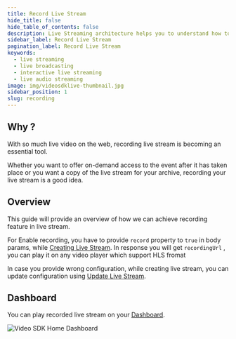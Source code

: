 ```yaml
---
title: Record Live Stream
hide_title: false
hide_table_of_contents: false
description: Live Streaming architecture helps you to understand how to implement scalable live broadcasting applications.
sidebar_label: Record Live Stream
pagination_label: Record Live Stream
keywords:
  - live streaming
  - live broadcasting
  - interactive live streaming
  - live audio streaming
image: img/videosdklive-thumbnail.jpg
sidebar_position: 1
slug: recording
---
```


## Why ?

With so much live video on the web, recording live stream is becoming an essential tool.

Whether you want to offer on-demand access to the event after it has taken place or you want a copy of the live stream for your archive, recording your live stream is a good idea.

## Overview

This guide will provide an overview of how we can achieve recording feature in live stream.

For Enable recording, you have to provide `record` property to `true` in body params, while [Creating Live Stream](/docs/guide/standard-live-streaming/features/create-live-stream). In response you will get `recordingUrl` , you can play it on any video player which support HLS fromat

In case you provide wrong configuration, while creating live stream, you can update configuration using [Update Live Stream](/docs/guide/standard-live-streaming/features/update-live-stream).

## Dashboard

You can play recorded live stream on your [Dashboard](https://app.videosdk.live/live-streams/all-live-streams).

![Video SDK Home Dashboard](/img/recording-play.png)
